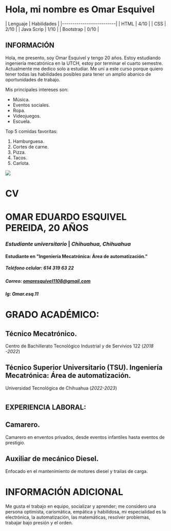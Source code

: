 # Hola, mi nombre es Omar Esquivel #

| Lenguaje   | Habilidades | 
|--------------------------|
| HTML       | 4/10        |
| CSS        | 2/10        |
| Java Scrip | 1/10        |
| Bootstrap  | 0/10        |

## INFORMACIÓN ##
Hola, me presento, soy Omar Esquivel y tengo 20 años. Estoy estudiando ingeniería mecatrónica en la UTCH, estoy por terminar el cuarto semestre. Actualmente me dedico solo a estudiar. Me uní a este curso porque quiero tener todas las habilidades posibles para tener un amplio abanico de oportunidades de trabajo.

Mis principales intereses son: 

- Música.
- Eventos sociales.
- Ropa. 
- Videojuegos. 
- Escuela.

Top 5 comidas favoritas:

1. Hamburguesa.
2. Cortes de carne.
3. Pizza.
4. Tacos.
5. Carlota.

![ ](https://es.rollingstone.com/wp-content/uploads/2023/06/Escucha-Nata-Montana-el-nuevo-album-de-Natanael-Cano.jpg)

# CV # 

# **OMAR EDUARDO ESQUIVEL PEREIDA, 20 AÑOS**
### *Estudiante universitario* | *Chihuahua, Chihuahua*
#### Estudiante en "Ingeniería Mecatrónica: Área de automatización."

##### Teléfono celular: 614 319 63 22
##### Correo: omaresquivel1108@gmail.com
##### Ig: Omar.esq.11
#
# GRADO ACADÉMICO:
## Técnico Mecatrónico.
 Centro de Bachillerato Tecnológico Industrial y de Servivios 122 (*2018 -2022*)

 ## Técnico Superior Universitario (TSU). Ingeniería Mecatrónica: Área de automatización.
  Universidad Tecnológica de Chihuahua (*2022-2023*)
#
## EXPERIENCIA LABORAL:
## Camarero.
  Camarero en enventos privados, desde eventos infantiles hasta eventos de prestigio.

## Auxiliar de mecánico Diesel.
 Enfocado en el mantenimiento de motores diesel y trailas de carga.
#
# INFORMACIÓN ADICIONAL
 Me gusta el trabajo en equipo, socializar y aprender; me considero una persona optimista, carismática, empática y habilidosa, mi especialidad es la electrónica, la automatización, las matemáticas, resolver problemas, trabajar bajo presión y el orden.

